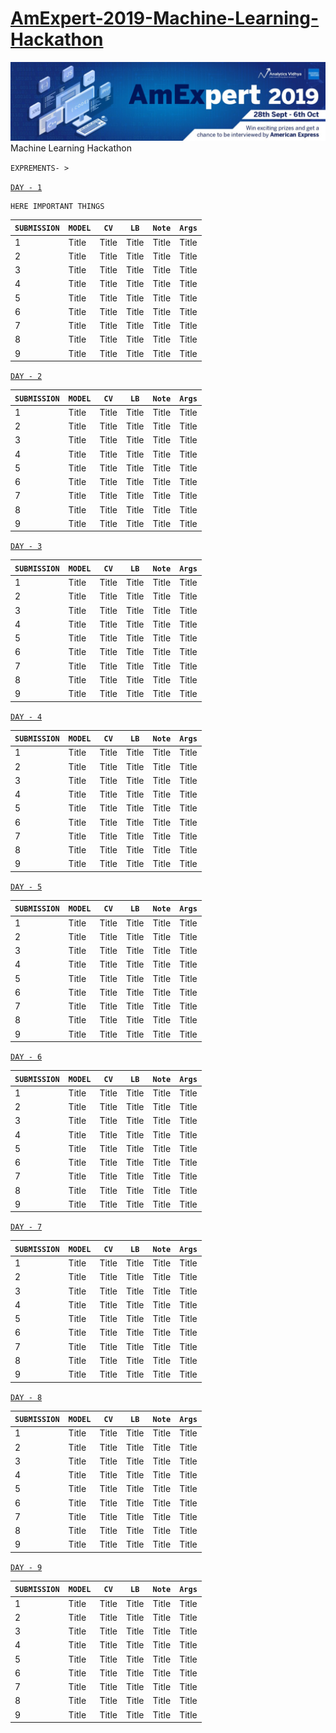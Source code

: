 # [AmExpert-2019-Machine-Learning-Hackathon](https://datahack.analyticsvidhya.com/contest/amexpert-2019-machine-learning-hackathon)
![](./img.png)
 Machine Learning Hackathon
 
 `EXPREMENTS- > `
 
 
 [`DAY - 1`](./Day-1)
 
 ```
 HERE IMPORTANT THINGS
 ```
 
| `SUBMISSION`  | `MODEL`  | `CV`  | `LB` |`Note`|`Args`|
| ----------- | ----------- |----------- |----------- |----------- |----------- |
| 1      | Title       |Title       |Title       |Title       |Title       |
| 2      | Title       |Title       |Title       |Title       |Title       |
| 3      | Title       |Title       |Title       |Title       |Title       |
| 4      | Title       |Title       |Title       |Title       |Title       |
| 5      | Title       |Title       |Title       |Title       |Title       |
| 6      | Title       |Title       |Title       |Title       |Title       |
| 7      | Title       |Title       |Title       |Title       |Title       |
| 8      | Title       |Title       |Title       |Title       |Title       |
| 9      | Title       |Title       |Title       |Title       |Title       |


 [`DAY - 2`](./Day-2)
 
| `SUBMISSION`  | `MODEL`  | `CV`  | `LB` |`Note`|`Args`|
| ----------- | ----------- |----------- |----------- |----------- |----------- |
| 1      | Title       |Title       |Title       |Title       |Title       |
| 2      | Title       |Title       |Title       |Title       |Title       |
| 3      | Title       |Title       |Title       |Title       |Title       |
| 4      | Title       |Title       |Title       |Title       |Title       |
| 5      | Title       |Title       |Title       |Title       |Title       |
| 6      | Title       |Title       |Title       |Title       |Title       |
| 7      | Title       |Title       |Title       |Title       |Title       |
| 8      | Title       |Title       |Title       |Title       |Title       |
| 9      | Title       |Title       |Title       |Title       |Title       |


 [`DAY - 3`](./Day-3)
 
| `SUBMISSION`  | `MODEL`  | `CV`  | `LB` |`Note`|`Args`|
| ----------- | ----------- |----------- |----------- |----------- |----------- |
| 1      | Title       |Title       |Title       |Title       |Title       |
| 2      | Title       |Title       |Title       |Title       |Title       |
| 3      | Title       |Title       |Title       |Title       |Title       |
| 4      | Title       |Title       |Title       |Title       |Title       |
| 5      | Title       |Title       |Title       |Title       |Title       |
| 6      | Title       |Title       |Title       |Title       |Title       |
| 7      | Title       |Title       |Title       |Title       |Title       |
| 8      | Title       |Title       |Title       |Title       |Title       |
| 9      | Title       |Title       |Title       |Title       |Title       |


 [`DAY - 4`](./Day-4)
 
| `SUBMISSION`  | `MODEL`  | `CV`  | `LB` |`Note`|`Args`|
| ----------- | ----------- |----------- |----------- |----------- |----------- |
| 1      | Title       |Title       |Title       |Title       |Title       |
| 2      | Title       |Title       |Title       |Title       |Title       |
| 3      | Title       |Title       |Title       |Title       |Title       |
| 4      | Title       |Title       |Title       |Title       |Title       |
| 5      | Title       |Title       |Title       |Title       |Title       |
| 6      | Title       |Title       |Title       |Title       |Title       |
| 7      | Title       |Title       |Title       |Title       |Title       |
| 8      | Title       |Title       |Title       |Title       |Title       |
| 9      | Title       |Title       |Title       |Title       |Title       |


 [`DAY - 5`](./Day-5)
 
| `SUBMISSION`  | `MODEL`  | `CV`  | `LB` |`Note`|`Args`|
| ----------- | ----------- |----------- |----------- |----------- |----------- |
| 1      | Title       |Title       |Title       |Title       |Title       |
| 2      | Title       |Title       |Title       |Title       |Title       |
| 3      | Title       |Title       |Title       |Title       |Title       |
| 4      | Title       |Title       |Title       |Title       |Title       |
| 5      | Title       |Title       |Title       |Title       |Title       |
| 6      | Title       |Title       |Title       |Title       |Title       |
| 7      | Title       |Title       |Title       |Title       |Title       |
| 8      | Title       |Title       |Title       |Title       |Title       |
| 9      | Title       |Title       |Title       |Title       |Title       |


 [`DAY - 6`](./Day-6)
 
| `SUBMISSION`  | `MODEL`  | `CV`  | `LB` |`Note`|`Args`|
| ----------- | ----------- |----------- |----------- |----------- |----------- |
| 1      | Title       |Title       |Title       |Title       |Title       |
| 2      | Title       |Title       |Title       |Title       |Title       |
| 3      | Title       |Title       |Title       |Title       |Title       |
| 4      | Title       |Title       |Title       |Title       |Title       |
| 5      | Title       |Title       |Title       |Title       |Title       |
| 6      | Title       |Title       |Title       |Title       |Title       |
| 7      | Title       |Title       |Title       |Title       |Title       |
| 8      | Title       |Title       |Title       |Title       |Title       |
| 9      | Title       |Title       |Title       |Title       |Title       |


 [`DAY - 7`](./Day-7)
 
| `SUBMISSION`  | `MODEL`  | `CV`  | `LB` |`Note`|`Args`|
| ----------- | ----------- |----------- |----------- |----------- |----------- |
| 1      | Title       |Title       |Title       |Title       |Title       |
| 2      | Title       |Title       |Title       |Title       |Title       |
| 3      | Title       |Title       |Title       |Title       |Title       |
| 4      | Title       |Title       |Title       |Title       |Title       |
| 5      | Title       |Title       |Title       |Title       |Title       |
| 6      | Title       |Title       |Title       |Title       |Title       |
| 7      | Title       |Title       |Title       |Title       |Title       |
| 8      | Title       |Title       |Title       |Title       |Title       |
| 9      | Title       |Title       |Title       |Title       |Title       |


 [`DAY - 8`](./Day-8)
 
| `SUBMISSION`  | `MODEL`  | `CV`  | `LB` |`Note`|`Args`|
| ----------- | ----------- |----------- |----------- |----------- |----------- |
| 1      | Title       |Title       |Title       |Title       |Title       |
| 2      | Title       |Title       |Title       |Title       |Title       |
| 3      | Title       |Title       |Title       |Title       |Title       |
| 4      | Title       |Title       |Title       |Title       |Title       |
| 5      | Title       |Title       |Title       |Title       |Title       |
| 6      | Title       |Title       |Title       |Title       |Title       |
| 7      | Title       |Title       |Title       |Title       |Title       |
| 8      | Title       |Title       |Title       |Title       |Title       |
| 9      | Title       |Title       |Title       |Title       |Title       |


 [`DAY - 9`](./Day-9)
 
| `SUBMISSION`  | `MODEL`  | `CV`  | `LB` |`Note`|`Args`|
| ----------- | ----------- |----------- |----------- |----------- |----------- |
| 1      | Title       |Title       |Title       |Title       |Title       |
| 2      | Title       |Title       |Title       |Title       |Title       |
| 3      | Title       |Title       |Title       |Title       |Title       |
| 4      | Title       |Title       |Title       |Title       |Title       |
| 5      | Title       |Title       |Title       |Title       |Title       |
| 6      | Title       |Title       |Title       |Title       |Title       |
| 7      | Title       |Title       |Title       |Title       |Title       |
| 8      | Title       |Title       |Title       |Title       |Title       |
| 9      | Title       |Title       |Title       |Title       |Title       |

